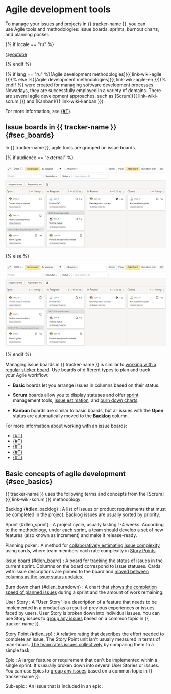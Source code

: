 # Agile development tools

To manage your issues and projects in {{ tracker-name }}, you can use Agile tools and methodologies: issue boards, sprints, burnout charts, and planning pocker.

{% if locale == "ru" %}

@[youtube](D5ZAZOYG28c)

{% endif %}

{% if lang == "ru" %}[Agile development methodologies]({{ link-wiki-agile }}){% else %}[Agile development methodologies]({{ link-wiki-agile-en }}){% endif %} were created for managing software development processes. Nowadays, they are successfully employed in a variety of domains. There are several agile development approaches, such as [Scrum]({{ link-wiki-scrum }}) and [Kanban]({{ link-wiki-kanban }}).

For more information, see [{#T}](agile.md#sec_basics).

## Issue boards in {{ tracker-name }} {#sec_boards}

In {{ tracker-name }}, agile tools are grouped on issue boards.

{% if audience == "external" %}

![](../../_assets/tracker/agile-board-c.png)

{% else %}

![](../../_assets/tracker/agile-board-y.png)

{% endif %}

Managing issue boards in {{ tracker-name }} is similar to [working with a regular sticker board](#dlen_board). Use boards of different types to plan and track your Agile workflow:

- **Basic** boards let you arrange issues in columns based on their status.

- **Scrum** boards allow you to display statuses and offer [sprint](#dlen_sprint) management tools, [issue estimation](planning-poker.md), and [burn down charts](#dlen_burndown).

- **Kanban** boards are similar to basic boards, but all issues with the **Open** status are automatically moved to the [**Backlog**](#dlen_backlog) column.

For more information about working with an issue boards:

- [{#T}](create-agile-board.md)
- [{#T}](../user/agile.md)
- [{#T}](create-agile-sprint.md)
- [{#T}](planning-poker.md)
- [{#T}](burndown.md)

## Basic concepts of agile development {#sec_basics}

{{ tracker-name }} uses the following terms and concepts from the [Scrum]({{ link-wiki-scrum }}) methodology:

Backlog {#dlen_backlog}
:   A list of issues or product requirements that must be completed in the project. Backlog issues are usually sorted by priority.

Sprint {#dlen_sprint}
:   A project cycle, usually lasting 1-4 weeks. According to the methodology, under each sprint, a team should develop a set of new features (also known as increment) and make it release-ready.

Planning poker
:   A method for [collaboratively estimating issue complexity](planning-poker.md) using cards, where team members each rate complexity in [Story Points](#dlen_sp).

Issue board {#dlen_board}
:   A board for tracking the status of issues in the current sprint. Columns on the board correspond to issue statuses. Cards with issue descriptions are pinned to the board and [moved between columns as the issue status updates](../user/agile.md).

Burn down chart {#dlen_burndown}
:   A chart that [shows the completion speed of planned issues](burndown.md) during a sprint and the amount of work remaining.

User Story
:   A <q>User Story</q> is a description of a feature that needs to be implemented in a product as a result of previous experiences or issues faced by users. User Story is broken down into individual issues. You can use Story issues to [group any issues](../user/links.md) based on a common topic in {{ tracker-name }}.

Story Point {#dlen_sp}
:   A relative rating that describes the effort needed to complete an issue. The Story Point unit isn't usually measured in terms of man-hours. [The team rates issues collectively](planning-poker.md) by comparing them to a simple task.

Epic
:   A larger feature or requirement that can't be implemented within a single sprint. It's usually broken down into several User Stories or issues. You can use Epics to [group any issues](../user/links.md) based on a common topic in {{ tracker-name }}.

Sub-epic
:   An issue that is included in an epic.

